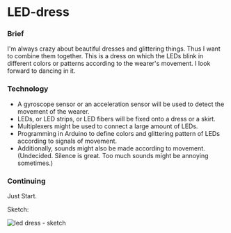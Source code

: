 # LED-dress

### Brief

I'm always crazy about beautiful dresses and glittering things. Thus I want to combine them together.
This is a dress on which the LEDs blink in different colors or patterns according to the wearer's movement.
I look forward to dancing in it.

### Technology

- A gyroscope sensor or an acceleration sensor will be used to detect the movement of the wearer.
- LEDs, or LED strips, or LED fibers will be fixed onto a dress or a skirt. 
- Multiplexers might be used to connect a large amount of LEDs.
- Programming in Arduino to define colors and glittering pattern of LEDs according to signals of movement.
- Additionally, sounds might also be made according to movement. (Undecided. Silence is great. Too much sounds might be annoying sometimes.)

### Continuing

Just Start.

Sketch:

![led dress - sketch](https://cloud.githubusercontent.com/assets/23609156/23991460/b59e5536-09f6-11e7-823c-9412d0168fff.jpg)

